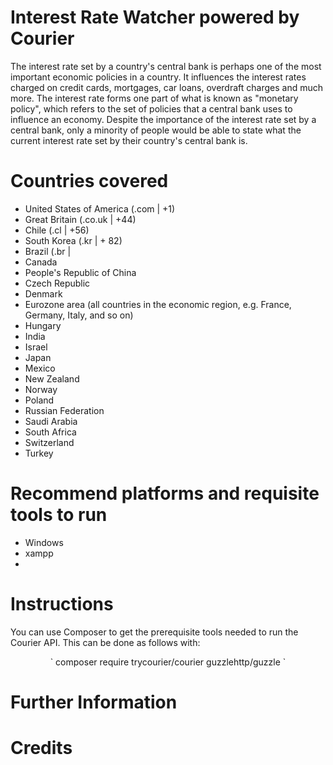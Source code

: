 # Interest Rate Watcher powered by Courier
The interest rate set by a country's central bank is perhaps one of the most important economic policies in a country. It influences the interest rates charged on credit cards, mortgages, car loans, overdraft charges and much more. The interest rate forms one part of what is known as "monetary policy", which refers to the set of policies that a central bank uses to influence an economy. Despite the importance of the interest rate set by a central bank, only a minority of people would be able to state what the current interest rate set by their country's central bank is. 

# Countries covered
* United States of America (.com | +1)
* Great Britain (.co.uk | +44)
* Chile (.cl | +56)
* South Korea (.kr | + 82)
* Brazil (.br | 
* Canada
* People's Republic of China
* Czech Republic
* Denmark
* Eurozone area (all countries in the economic region, e.g. France, Germany, Italy, and so on)
* Hungary
* India
* Israel
* Japan
* Mexico
* New Zealand
* Norway
* Poland
* Russian Federation
* Saudi Arabia
* South Africa
* Switzerland
* Turkey

# Recommend platforms and requisite tools to run
* Windows
* xampp
* 

# Instructions
You can use Composer to get the prerequisite tools needed to run the Courier API. This can be done as follows with:
<p><center> ` composer require trycourier/courier guzzlehttp/guzzle ` </center>

# Further Information


# Credits
